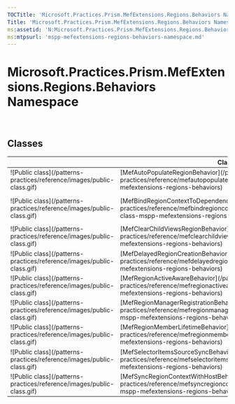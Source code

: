 ```yaml
---
TOCTitle: 'Microsoft.Practices.Prism.MefExtensions.Regions.Behaviors Namespace'
Title: 'Microsoft.Practices.Prism.MefExtensions.Regions.Behaviors Namespace ()'
ms:assetid: 'N:Microsoft.Practices.Prism.MefExtensions.Regions.Behaviors'
ms:mtpsurl: 'mspp-mefextensions-regions-behaviors-namespace.md'
---
```



# Microsoft.Practices.Prism.MefExtensions.Regions.Behaviors Namespace

 

## Classes


<table>

<thead>
<tr class="header">
<th> </th>
<th>Class</th>
<th>Description</th>
</tr>
</thead>
<tbody>
<tr class="odd">
<td>![Public class](/patterns-practices/reference/images/public-class.gif)</td>
<td>[MefAutoPopulateRegionBehavior](/patterns-practices/reference/mefautopopulateregionbehavior-class-mspp-mefextensions-regions-behaviors)</td>
<td><div class="summary">
Exports the AutoPopulateRegionBehavior using the Managed Extensibility Framework (MEF).
</div></td>
</tr>
<tr class="even">
<td>![Public class](/patterns-practices/reference/images/public-class.gif)</td>
<td>[MefBindRegionContextToDependencyObjectBehavior](/patterns-practices/reference/mefbindregioncontexttodependencyobjectbehavior-class-mspp-mefextensions-regions-behaviors)</td>
<td><div class="summary">
Exports the BindRegionContextToDependencyObjectBehavior using the Managed Extensibility Framework (MEF).
</div></td>
</tr>
<tr class="odd">
<td>![Public class](/patterns-practices/reference/images/public-class.gif)</td>
<td>[MefClearChildViewsRegionBehavior](/patterns-practices/reference/mefclearchildviewsregionbehavior-class-mspp-mefextensions-regions-behaviors)</td>
<td><div class="summary">
Exports the ClearChildViewsRegionBehavior using the Managed Extensibility Framework (MEF).
</div></td>
</tr>
<tr class="even">
<td>![Public class](/patterns-practices/reference/images/public-class.gif)</td>
<td>[MefDelayedRegionCreationBehavior](/patterns-practices/reference/mefdelayedregioncreationbehavior-class-mspp-mefextensions-regions-behaviors)</td>
<td><div class="summary">
Exports the DelayedRegionCreationBehavior using the Managed Extensibility Framework (MEF).
</div></td>
</tr>
<tr class="odd">
<td>![Public class](/patterns-practices/reference/images/public-class.gif)</td>
<td>[MefRegionActiveAwareBehavior](/patterns-practices/reference/mefregionactiveawarebehavior-class-mspp-mefextensions-regions-behaviors)</td>
<td><div class="summary">
Exports the RegionActiveAwareBehavior using the Managed Extensibility Framework (MEF).
</div></td>
</tr>
<tr class="even">
<td>![Public class](/patterns-practices/reference/images/public-class.gif)</td>
<td>[MefRegionManagerRegistrationBehavior](/patterns-practices/reference/mefregionmanagerregistrationbehavior-class-mspp-mefextensions-regions-behaviors)</td>
<td><div class="summary">
Exports the RegionManagerRegistrationBehavior using the Managed Extensibility Framework (MEF).
</div></td>
</tr>
<tr class="odd">
<td>![Public class](/patterns-practices/reference/images/public-class.gif)</td>
<td>[MefRegionMemberLifetimeBehavior](/patterns-practices/reference/mefregionmemberlifetimebehavior-class-mspp-mefextensions-regions-behaviors)</td>
<td><div class="summary">
Exports the AutoPopulateRegionBehavior using the Managed Extensibility Framework (MEF).
</div></td>
</tr>
<tr class="even">
<td>![Public class](/patterns-practices/reference/images/public-class.gif)</td>
<td>[MefSelectorItemsSourceSyncBehavior](/patterns-practices/reference/mefselectoritemssourcesyncbehavior-class-mspp-mefextensions-regions-behaviors)</td>
<td><div class="summary">
Exports the SelectorItemsSourceSyncBehavior using the Managed Extensibility Framework (MEF).
</div></td>
</tr>
<tr class="odd">
<td>![Public class](/patterns-practices/reference/images/public-class.gif)</td>
<td>[MefSyncRegionContextWithHostBehavior](/patterns-practices/reference/mefsyncregioncontextwithhostbehavior-class-mspp-mefextensions-regions-behaviors)</td>
<td><div class="summary">
Exports the SyncRegionContextWithHostBehavior using the Managed Extensibility Framework (MEF).
</div></td>
</tr>
</tbody>
</table>
